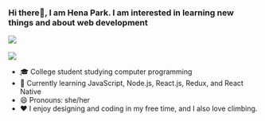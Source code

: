 ### Hi there👋, I am Hena Park. I am interested in learning new things and about web development

<img src="https://github-readme-stats.vercel.app/api/top-langs/?username=Hena1234&layout=compact"><br><br>
<img src="https://github-readme-stats.vercel.app/api?username=Hena1234&show_icons=true">

- 🎓 College student studying computer programming
- 🌱 Currently learning JavaScript, Node.js, React.js, Redux, and React Native
- 😄 Pronouns: she/her
- ❤️ I enjoy designing and coding in my free time, and I also love climbing.

